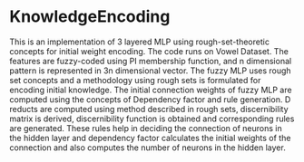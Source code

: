 # KnowledgeEncoding

This is an implementation of 3 layered MLP using rough-set-theoretic concepts for initial weight encoding. The code runs on Vowel Dataset. The features are fuzzy-coded using PI membership function, and n dimensional pattern is represented in 3n dimensional vector. The fuzzy MLP uses rough set concepts and a methodology using rough sets is formulated for encoding initial knowledge. The initial connection weights of fuzzy MLP are computed using the concepts of Dependency factor and rule generation. D reducts are computed using method described in rough sets, discernibility matrix is derived, discernibility function is obtained and corresponding rules are generated. These rules help in deciding the connection of neurons in the hidden layer and dependency factor calculates the initial weights of the connection and also computes the number of neurons in the hidden layer.

